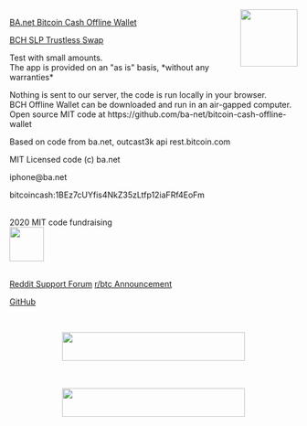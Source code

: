 

<a href="https://ba.net/bitcoin-cash-offline-wallet/">
<img src=https://ba.net/offline-bch/bchvault.png width=100 height=100 border=0 align=right>
</a>

<p><a href="https://ba.net/bitcoin-cash-offline-wallet/">BA.net Bitcoin Cash Offline Wallet</a>

<p><a href="https://ba.net/bch-slp-trustless-swap/">BCH SLP Trustless Swap</a>

<p>Test with small amounts. 
<br>The app is provided on an "as is" basis, *without any warranties*

<p>Nothing is sent to our server, the code is run locally in your browser.
<br>BCH Offline Wallet can be downloaded and run in an air-gapped computer. 
<br>Open source MIT code at https://github.com/ba-net/bitcoin-cash-offline-wallet

        
<p>Based on code from ba.net, outcast3k api rest.bitcoin.com

<p>MIT Licensed code (c) ba.net

<p>iphone@ba.net

<p>bitcoincash:1BEz7cUYfis4NkZ35zLtfp12iaFRf4EoFm

<br>2020 MIT code fundraising                                                   
<a href="https://ba.net/bitcoin-cash-offline-wallet/#fundraise" target=_blank>
<img src="https://ba.net/bchpay/button/fundraise.gif" width=60 height=60 border=0></a>     

<p><br><a href="https://reddit.com/r/adblockvpn/" target=_blank>Reddit Support Forum</a> <a href="https://www.reddit.com/r/btc/comments/7zu73p/bitcoin_cash_offline_wallet_beta/">r/btc Announcement</a>  

<p><a href="https://github.com/ba-net/bitcoin-cash-offline-wallet" target=_blank> 
GitHub</a>      

<p><br>


<center>
<a href="https://ba.net/bitcoin-pay-button/"
target=_top>
<img src="https://ba.net/ads/banner/bchpay.gif" width=320 height=50 border=0>
</a><!/center>

<p><br><br>
<a href="https://ba.net/bitcoin-pay-button/"
target=_top>
<img src="https://ba.net/ads/banner/bchpay2.gif" width=320 height=50 border=0>
</a></center>

<p><br>
<p><br>
